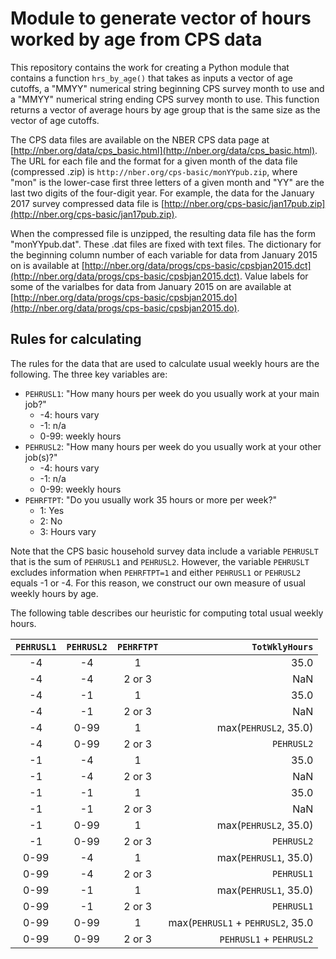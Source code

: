 # Module to generate vector of hours worked by age from CPS data
This repository contains the work for creating a Python module that contains a function `hrs_by_age()` that takes as inputs a vector of age cutoffs, a "MMYY" numerical string beginning CPS survey month to use and a "MMYY" numerical string ending CPS survey month to use. This function returns a vector of average hours by age group that is the same size as the vector of age cutoffs.

The CPS data files are available on the NBER CPS data page at [http://nber.org/data/cps_basic.html](http://nber.org/data/cps_basic.html). The URL for each file and the format for a given month of the data file (compressed .zip) is `http://nber.org/cps-basic/monYYpub.zip`, where "mon" is the lower-case first three letters of a given month and "YY" are the last two digits of the four-digit year. For example, the data for the January 2017 survey compressed data file is [http://nber.org/cps-basic/jan17pub.zip](http://nber.org/cps-basic/jan17pub.zip).

When the compressed file is unzipped, the resulting data file has the form "monYYpub.dat". These .dat files are fixed with text files. The dictionary for the beginning column number of each variable for data from January 2015 on is available at [http://nber.org/data/progs/cps-basic/cpsbjan2015.dct](http://nber.org/data/progs/cps-basic/cpsbjan2015.dct). Value labels for some of the varialbes for data from January 2015 on are available at [http://nber.org/data/progs/cps-basic/cpsbjan2015.do](http://nber.org/data/progs/cps-basic/cpsbjan2015.do).

## Rules for calculating
The rules for the data that are used to calculate usual weekly hours are the following. The three key variables are:

* `PEHRUSL1`: "How many hours per week do you usually work at your main job?"
  * -4: hours vary
  * -1: n/a
  * 0-99: weekly hours
* `PEHRUSL2`: "How many hours per week do you usually work at your other job(s)?"
  * -4: hours vary
  * -1: n/a
  * 0-99: weekly hours
* `PEHRFTPT`: "Do you usually  work 35 hours or more per week?"
  * 1: Yes
  * 2: No
  * 3: Hours vary

Note that the CPS basic household survey data include a variable `PEHRUSLT` that is the sum of `PEHRUSL1` and `PEHRUSL2`. However, the variable `PEHRUSLT` excludes information when `PEHRFTPT=1` and either `PEHRUSL1` or `PEHRUSL2` equals -1 or -4. For this reason, we construct our own measure of usual weekly hours by age.

The following table describes our heuristic for computing total usual weekly hours.

| `PEHRUSL1` | `PEHRUSL2` | `PEHRFTPT` | `TotWklyHours` |
|:----------:|:----------:|:----------:| --------------:|
|      -4    |      -4    |        1   | 35.0 |
|      -4    |      -4    |   2 or 3   | NaN |
|      -4    |      -1    |        1   | 35.0 |
|      -4    |      -1    |   2 or 3   | NaN |
|      -4    |    0-99    |        1   | max(`PEHRUSL2`, 35.0) |
|      -4    |    0-99    |   2 or 3   | `PEHRUSL2` |
|      -1    |      -4    |        1   | 35.0 |
|      -1    |      -4    |   2 or 3   | NaN |
|      -1    |      -1    |        1   | 35.0 |
|      -1    |      -1    |   2 or 3   | NaN |
|      -1    |    0-99    |        1   | max(`PEHRUSL2`, 35.0) |
|      -1    |    0-99    |   2 or 3   | `PEHRUSL2` |
|    0-99    |      -4    |        1   | max(`PEHRUSL1`, 35.0) |
|    0-99    |      -4    |   2 or 3   | `PEHRUSL1` |
|    0-99    |      -1    |        1   | max(`PEHRUSL1`, 35.0) |
|    0-99    |      -1    |   2 or 3   | `PEHRUSL1` |
|    0-99    |    0-99    |        1   | max(`PEHRUSL1` + `PEHRUSL2`, 35.0 |
|    0-99    |    0-99    |   2 or 3   | `PEHRUSL1` + `PEHRUSL2` |

